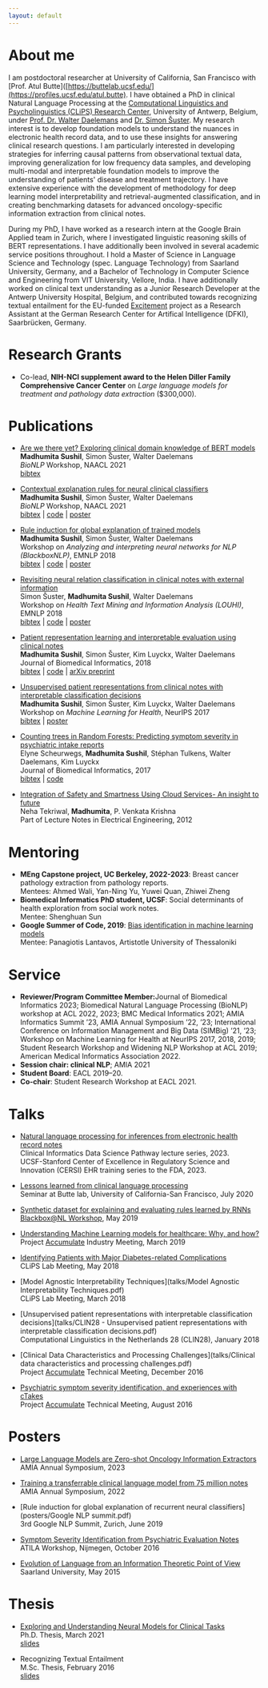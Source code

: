 ```yaml
---
layout: default
---
```


# About me

I am postdoctoral researcher at University of California, San Francisco with [Prof. Atul Butte]([https://buttelab.ucsf.edu/](https://profiles.ucsf.edu/atul.butte). I have obtained a PhD in clinical Natural Language Processing at the [Computational Linguistics and Psycholinguistics (CLiPS) Research Center](https://www.uantwerpen.be/en/research-groups/clips/), University of Antwerp, Belgium, under [Prof. Dr. Walter Daelemans](https://www.clips.uantwerpen.be/~walter/) and [Dr. Simon Šuster](http://simonsuster.github.io/). My research interest is to develop foundation models to understand the nuances in electronic health record data, and to use these insights for answering clinical research questions. I am particularly interested in developing strategies for inferring causal patterns from observational textual data, improving generalization for low frequency data samples, and developing multi-modal and interpretable foundation models to improve the understanding of patients' disease and treatment trajectory. I have extensive experience with the development of methodology for deep learning model interpretability and retrieval-augmented classification, and in creating benchmarking datasets for advanced oncology-specific information extraction from clinical notes.

During my PhD, I have worked as a research intern at the Google Brain Applied team in Zurich, where I investigated linguistic reasoning skills of BERT representations. I have additionally been involved in several academic service positions throughout. I hold a Master of Science in Language Science and Technology (spec. Language Technology) from Saarland University, Germany, and a Bachelor of Technology in Computer Science and Engineering from VIT University, Vellore, India. I have additionally worked on clinical text understanding as a Junior Research Developer at the Antwerp University Hospital, Belgium, and contributed towards recognizing textual entailment for the EU-funded [Excitement](https://sites.google.com/site/excitementproject/) project as a Research Assistant at the German Research Center for Artifical Intelligence (DFKI), Saarbrücken, Germany.

# Research Grants
* Co-lead, <b>NIH-NCI supplement award to the Helen Diller Family Comprehensive Cancer Center</b> on _Large language models for treatment and pathology data extraction_ ($300,000).

# Publications

* [Are we there yet? Exploring clinical domain knowledge of BERT models](https://aclanthology.org/2021.bionlp-1.5) <br/>
<b>Madhumita Sushil</b>, Simon Šuster, Walter Daelemans <br/>
*BioNLP* Workshop, NAACL 2021 <br/>
[bibtex](papers/bibtex/bionlp21-1.bib)

* [Contextual explanation rules for neural clinical classifiers](https://aclanthology.org/2021.bionlp-1.22/) <br/>
<b>Madhumita Sushil</b>, Simon Šuster, Walter Daelemans <br/>
*BioNLP* Workshop, NAACL 2021 <br/>
[bibtex](papers/bibtex/bionlp21-2.bib) | [code](https://github.com/clips/rnn_expl_rules) | [poster](posters/bionlp_interpretability.pdf)

* [Rule induction for global explanation of trained models](https://aclweb.org/anthology/W18-5411) <br/>
<b>Madhumita Sushil</b>, Simon Šuster, Walter Daelemans <br/>
Workshop on *Analyzing and interpreting neural networks for NLP (BlackboxNLP)*, EMNLP 2018 <br/>
[bibtex](papers/bibtex/blackboxnlp18.bib) | [code](https://github.com/clips/interpret_with_rules) | [poster](posters/blackboxnlp_poster.pdf)

* [Revisiting neural relation classification in clinical notes with external information](https://aclweb.org/anthology/W18-5603) <br/>
Simon Šuster, <b>Madhumita Sushil</b>, Walter Daelemans <br/>
Workshop on *Health Text Mining and Information Analysis (LOUHI)*, EMNLP 2018 <br/>
[bibtex](papers/bibtex/louhi18.bib) |
[code](https://github.com/SimonSuster/seg_cnn) | [poster](posters/LOUHI2018relextrposter_final.pdf)

* [Patient representation learning and interpretable evaluation using clinical notes](https://www.sciencedirect.com/science/article/pii/S1532046418301266) <br/>
<b>Madhumita Sushil</b>, Simon Šuster, Kim Luyckx, Walter Daelemans <br/>
Journal of Biomedical Informatics, 2018 <br/>
[bibtex](papers/bibtex/jbi_rep_learning.bib) | [code]() | [arXiv preprint](https://arxiv.org/abs/1807.01395)

* [Unsupervised patient representations from clinical notes with interpretable classification decisions](https://arxiv.org/abs/1711.05198) <br/>
<b>Madhumita Sushil</b>, Simon Šuster, Kim Luyckx, Walter Daelemans <br/>
Workshop on *Machine Learning for Health*, NeurIPS 2017 <br/>
[bibtex](papers/bibtex/patientrep_ml4h.bib) | [poster](posters/ml4h2017.pdf)

* [Counting trees in Random Forests: Predicting symptom severity in psychiatric intake reports](https://www.sciencedirect.com/science/article/pii/S1532046417301302) <br/>
Elyne Scheurwegs, <b>Madhumita Sushil</b>, Stéphan Tulkens, Walter Daelemans, Kim Luyckx <br/>
Journal of Biomedical Informatics, 2017 <br/>
[bibtex](papers/bibtex/rdoc_jbi.bib) | [code](https://github.com/Elyne/rdocChallenge)

* [Integration of Safety and Smartness Using Cloud
Services- An insight to future](https://link.springer.com/chapter/10.1007%2F978-1-4614-3535-8_25) <br/>
Neha Tekriwal, <b>Madhumita</b>, P. Venkata Krishna <br/>
Part of Lecture Notes in Electrical Engineering, 2012

# Mentoring
* <b>MEng Capstone project, UC Berkeley, 2022-2023</b>: Breast cancer pathology extraction from pathology reports.
 <br/> Mentees: Ahmed Wali, Yan-Ning Yu, Yuwei Quan, Zhiwei Zheng
* <b>Biomedical Informatics PhD student, UCSF</b>: Social determinants of health exploration from social work notes.
  <br/> Mentee: Shenghuan Sun
* <b>Google Summer of Code, 2019</b>: [Bias identification in machine learning models](https://github.com/clips/gsoc2019_bias)
  <br/> Mentee: Panagiotis Lantavos, Artistotle University of Thessaloniki
  
# Service
* <b>Reviewer/Program Committee Member:</b>Journal of Biomedical Informatics 2023; Biomedical Natural Language Processing (BioNLP) workshop at ACL 2022, 2023; BMC Medical Informatics 2021; 
AMIA Informatics Summit ’23, AMIA Annual Symposium ’22, ’23; International Conference on Information Management and Big Data (SIMBig) ’21, ’23; Workshop on Machine Learning for Health at NeurIPS 2017, 2018, 2019; Student Research Workshop and Widening NLP Workshop at ACL 2019; American Medical Informatics Association 2022.
* <b>Session chair: clinical NLP</b>; AMIA 2021
* <b>Student Board</b>: EACL 2019&ndash;20.
* <b>Co-chair</b>: Student Research Workshop at EACL 2021.

# Talks
* [Natural language processing for inferences from electronic health record notes](talks/FDA_CERSI_lecture.pdf) <br/>
Clinical Informatics Data Science Pathway lecture series, 2023. <br/>
UCSF-Stanford Center of Excellence in Regulatory Science and Innovation (CERSI) EHR training series to the FDA, 2023.

* [Lessons learned from clinical language processing](talks/UCSF_seminar.pdf) <br/>
Seminar at Butte lab, University of California-San Francisco, July 2020

* [Synthetic dataset for explaining and evaluating rules learned by RNNs](talks/Blackbox@NL.pdf) <br/>
[Blackbox@NL Workshop](https://blackbox-nl.github.io/), May 2019

* [Understanding Machine Learning models for healthcare: Why, and how?](talks/Accumulate_22ndMar2019.pdf) <br/>
Project [Accumulate](https://www.accumulate.be/index.html) Industry Meeting, March 2019

* [Identifying Patients with Major Diabetes-related Complications](talks/major-diab-comp.pdf) <br/>
CLiPS Lab Meeting, May 2018

* [Model Agnostic Interpretability Techniques](talks/Model Agnostic Interpretability Techniques.pdf) <br/>
CLiPS Lab Meeting, March 2018

* [Unsupervised patient representations with interpretable classification decisions](talks/CLIN28 - Unsupervised patient representations with interpretable classification decisions.pdf) <br/>
Computational Linguistics in the Netherlands 28 (CLIN28), January 2018 <br/>

* [Clinical Data Characteristics and Processing Challenges](talks/Clinical data characteristics and processing challenges.pdf) <br/>
Project [Accumulate](https://www.accumulate.be/index.html) Technical Meeting, December 2016

* [Psychiatric symptom severity identification, and experiences with cTakes](talks/Accumulate-25thAug2016.pdf) <br/>
Project [Accumulate](https://www.accumulate.be/index.html) Technical Meeting, August 2016

# Posters

* [Large Language Models are Zero-shot Oncology Information Extractors](posters/GptExtract.pdf) <br/>
AMIA Annual Symposium, 2023

* [Training a transferrable clinical language model from 75 million notes](posters/UCSF-BERT.pdf) <br/>
AMIA Annual Symposium, 2022

* [Rule induction for global explanation of recurrent neural classifiers](posters/Google NLP summit.pdf) <br/>
3rd Google NLP Summit, Zurich, June 2019

* [Symptom Severity Identification from Psychiatric Evaluation Notes](posters/atila2017.pdf) <br/>
ATILA Workshop, Nijmegen, October 2016

* [Evolution of Language from an Information Theoretic Point of View](posters/info_theory.pdf) <br/>
Saarland University, May 2015

# Thesis
* [Exploring and Understanding Neural Models for Clinical Tasks](https://repository.uantwerpen.be/docman/irua/45481a/madhumita_sushil_phd_thesis.pdf) <br/>
Ph.D. Thesis, March 2021 <br/>
[slides](talks/PhD_defense.pdf)

* Recognizing Textual Entailment <!-- [Recognizing Textual Entailment](thesis/MSc_Thesis.pdf) --> <br/>
M.Sc. Thesis, February 2016 <br/>
[slides](talks/rte.pdf)

<!-- # Technical Reports
* [Automatic Question Generation for Literature Review Writing Support - A Brief Survey](articles/termPaper.pdf) <br/>
Saarland University, September 2014 -->
